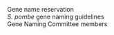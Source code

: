 <div class="left-menu-part left-menu-item">Gene name reservation</div>
<div class="left-menu-part left-menu-item"><a routerLink="/gene-names/gene-naming-guidelines"><i>S. pombe</i> gene naming guidelines</a></div>
<div class="left-menu-part left-menu-item"><a routerLink="/gene-names/gene-naming-committee-members">Gene Naming Committee members</a></div>
